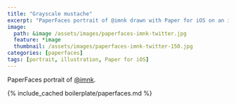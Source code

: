 ```yaml
---
title: "Grayscale mustache"
excerpt: "PaperFaces portrait of @imnk drawn with Paper for iOS on an iPad."
image: 
  path: &image /assets/images/paperfaces-imnk-twitter.jpg 
  feature: *image
  thumbnail: /assets/images/paperfaces-imnk-twitter-150.jpg
categories: [paperfaces]
tags: [portrait, illustration, Paper for iOS]
---
```


PaperFaces portrait of [@imnk](https://twitter.com/imnk).

{% include_cached boilerplate/paperfaces.md %}
